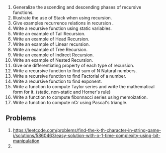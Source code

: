 1. Generalize the ascending and descending phases of recursive functions. 
2. Illustrate the use of Stack when using recursion. 
3. Give examples recurrence relations in recursion . 
4. Write a recursive function using static variables. 
5. Write an example of Tail Recursion.
6. Write an example of Head Recursion. 
7. Write an example of Linear recursion.
8. Write an example of Tree Recursion. 
9. Write an example of Indirect Recursion. 
10. Write an example of Nested Recursion.
11. Give one differentiating property of each type of recursion. 
12. Write a recursive function to find sum of N Natural numbers. 
13. Write a recursive function to find Factorial of a number. 
14. Write a recursive function to find exponent. 
15. Write a function to compute Taylor series and write the mathematical form for it. (static, non-static and Horner's rule)
16. Write a function to compute fibonnacci series using memoization. 
17. Write a function to compute nCr using Pascal's triangle.

## Problems

1. https://leetcode.com/problems/find-the-k-th-character-in-string-game-i/solutions/5860463/easy-solution-with-o-1-time-complexity-using-bit-manipulation
2. 